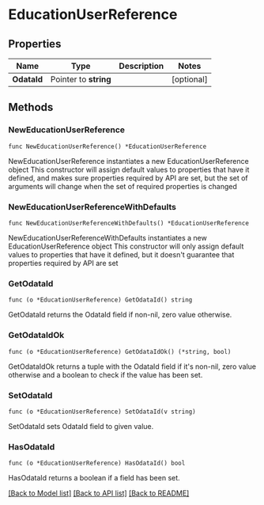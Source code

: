# EducationUserReference

## Properties

Name | Type | Description | Notes
------------ | ------------- | ------------- | -------------
**OdataId** | Pointer to **string** |  | [optional] 

## Methods

### NewEducationUserReference

`func NewEducationUserReference() *EducationUserReference`

NewEducationUserReference instantiates a new EducationUserReference object
This constructor will assign default values to properties that have it defined,
and makes sure properties required by API are set, but the set of arguments
will change when the set of required properties is changed

### NewEducationUserReferenceWithDefaults

`func NewEducationUserReferenceWithDefaults() *EducationUserReference`

NewEducationUserReferenceWithDefaults instantiates a new EducationUserReference object
This constructor will only assign default values to properties that have it defined,
but it doesn't guarantee that properties required by API are set

### GetOdataId

`func (o *EducationUserReference) GetOdataId() string`

GetOdataId returns the OdataId field if non-nil, zero value otherwise.

### GetOdataIdOk

`func (o *EducationUserReference) GetOdataIdOk() (*string, bool)`

GetOdataIdOk returns a tuple with the OdataId field if it's non-nil, zero value otherwise
and a boolean to check if the value has been set.

### SetOdataId

`func (o *EducationUserReference) SetOdataId(v string)`

SetOdataId sets OdataId field to given value.

### HasOdataId

`func (o *EducationUserReference) HasOdataId() bool`

HasOdataId returns a boolean if a field has been set.


[[Back to Model list]](../README.md#documentation-for-models) [[Back to API list]](../README.md#documentation-for-api-endpoints) [[Back to README]](../README.md)


